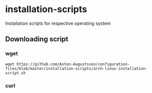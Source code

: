 # installation-scripts
Installation scripts for respective operating system

## Downloading script
### wget
```
wget https://github.com/Anton-Augustsson/configuration-files/blob/master/installation-scripts/arch-linux-installation-script.sh
```

### curl
